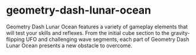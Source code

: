 # geometry-dash-lunar-ocean
Geometry Dash Lunar Ocean features a variety of gameplay elements that will test your skills and reflexes. From the initial cube section to the gravity-flipping UFO and challenging wave segments, each part of Geometry Dash Lunar Ocean presents a new obstacle to overcome. 
